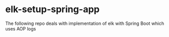 # elk-setup-spring-app
The following repo deals with implementation of elk with Spring Boot which uses AOP logs
